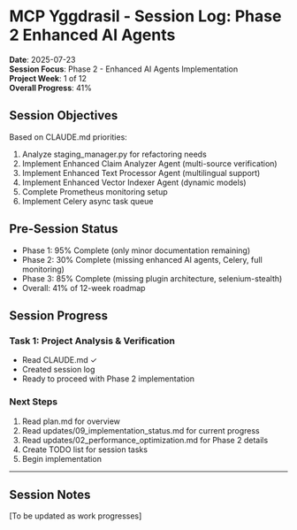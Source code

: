 # MCP Yggdrasil - Session Log: Phase 2 Enhanced AI Agents
**Date**: 2025-07-23  
**Session Focus**: Phase 2 - Enhanced AI Agents Implementation  
**Project Week**: 1 of 12  
**Overall Progress**: 41%

## Session Objectives
Based on CLAUDE.md priorities:
1. Analyze staging_manager.py for refactoring needs
2. Implement Enhanced Claim Analyzer Agent (multi-source verification)
3. Implement Enhanced Text Processor Agent (multilingual support)
4. Implement Enhanced Vector Indexer Agent (dynamic models)
5. Complete Prometheus monitoring setup
6. Implement Celery async task queue

## Pre-Session Status
- Phase 1: 95% Complete (only minor documentation remaining)
- Phase 2: 30% Complete (missing enhanced AI agents, Celery, full monitoring)
- Phase 3: 85% Complete (missing plugin architecture, selenium-stealth)
- Overall: 41% of 12-week roadmap

## Session Progress

### Task 1: Project Analysis & Verification
- Read CLAUDE.md ✓
- Created session log
- Ready to proceed with Phase 2 implementation

### Next Steps
1. Read plan.md for overview
2. Read updates/09_implementation_status.md for current progress
3. Read updates/02_performance_optimization.md for Phase 2 details
4. Create TODO list for session tasks
5. Begin implementation

---

## Session Notes
[To be updated as work progresses]